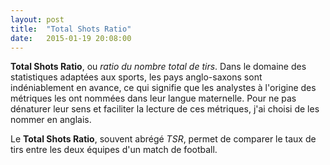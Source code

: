 ```yaml
---
layout: post
title:  "Total Shots Ratio"
date:   2015-01-19 20:08:00
---
```


**Total Shots Ratio**, ou *ratio du nombre total de tirs*. Dans le domaine des statistiques adaptées aux sports, les pays anglo-saxons sont indéniablement en avance, ce qui signifie que les analystes à l'origine des métriques les ont nommées dans leur langue maternelle. Pour ne pas dénaturer leur sens et faciliter la lecture de ces métriques, j'ai choisi de les nommer en anglais.

Le **Total Shots Ratio**, souvent abrégé *TSR*, permet de comparer le taux de tirs entre les deux équipes d'un match de football.

<div id="ranking"></div>

<style>

    table {
        font-size: 12px;
        border-collapse: collapse;
    }
    
    th {
        padding: 5px;
        text-transform: uppercase;
        border-top: 2px solid #333;
        border-bottom: 2px solid #333;
    }
    
    tr {
        border-bottom: 1px solid #CDCDCD;
    }

</style>

<script type="text/javascript" src="/js/posts/2015-01-19-total-shots-ratio.js"></script>

<script type="text/javascript">

   var tsr_2014 = [
      {
        "start":2014,
        "id":142,
        "short_name":"PSG",
        "tsr_for":0.581,
        "tsr_against":0.419,
        "goals_for":38,
        "goals_against":19,
        "goals_diff":19,
        "shots_for":270,
        "shots_against":209,
        "points_for":41,
        "points_against":14
      },
      {
        "start":2014,
        "id":124,
        "short_name":"Marseille",
        "tsr_for":0.573,
        "tsr_against":0.427,
        "goals_for":41,
        "goals_against":20,
        "goals_diff":21,
        "shots_for":329,
        "shots_against":241,
        "points_for":44,
        "points_against":17
      },
      {
        "start":2014,
        "id":128,
        "short_name":"St Etienne",
        "tsr_for":0.57,
        "tsr_against":0.43,
        "goals_for":24,
        "goals_against":13,
        "goals_diff":11,
        "shots_for":252,
        "shots_against":196,
        "points_for":40,
        "points_against":16
      },
      {
        "start":2014,
        "id":131,
        "short_name":"Lyon",
        "tsr_for":0.567,
        "tsr_against":0.433,
        "goals_for":45,
        "goals_against":17,
        "goals_diff":28,
        "shots_for":301,
        "shots_against":221,
        "points_for":45,
        "points_against":15
      },
      {
        "start":2014,
        "id":129,
        "short_name":"Lille",
        "tsr_for":0.555,
        "tsr_against":0.445,
        "goals_for":17,
        "goals_against":18,
        "goals_diff":-1,
        "shots_for":260,
        "shots_against":202,
        "points_for":27,
        "points_against":30
      },
      {
        "start":2014,
        "id":133,
        "short_name":"Monaco",
        "tsr_for":0.546,
        "tsr_against":0.454,
        "goals_for":24,
        "goals_against":18,
        "goals_diff":6,
        "shots_for":256,
        "shots_against":211,
        "points_for":36,
        "points_against":21
      },
      {
        "start":2014,
        "id":137,
        "short_name":"Nantes",
        "tsr_for":0.542,
        "tsr_against":0.458,
        "goals_for":19,
        "goals_against":18,
        "goals_diff":1,
        "shots_for":254,
        "shots_against":216,
        "points_for":31,
        "points_against":25
      },
      {
        "start":2014,
        "id":139,
        "short_name":"Nice",
        "tsr_for":0.507,
        "tsr_against":0.493,
        "goals_for":26,
        "goals_against":28,
        "goals_diff":-2,
        "shots_for":234,
        "shots_against":227,
        "points_for":28,
        "points_against":31
      },
      {
        "start":2014,
        "id":134,
        "short_name":"Lorient",
        "tsr_for":0.5,
        "tsr_against":0.5,
        "goals_for":23,
        "goals_against":29,
        "goals_diff":-6,
        "shots_for":262,
        "shots_against":254,
        "points_for":23,
        "points_against":38
      },
      {
        "start":2014,
        "id":136,
        "short_name":"Bordeaux",
        "tsr_for":0.496,
        "tsr_against":0.504,
        "goals_for":27,
        "goals_against":29,
        "goals_diff":-2,
        "shots_for":242,
        "shots_against":246,
        "points_for":32,
        "points_against":26
      },
      {
        "start":2014,
        "id":126,
        "short_name":"Caen",
        "tsr_for":0.48,
        "tsr_against":0.52,
        "goals_for":26,
        "goals_against":34,
        "goals_diff":-8,
        "shots_for":255,
        "shots_against":286,
        "points_for":18,
        "points_against":39
      },
      {
        "start":2014,
        "id":130,
        "short_name":"Metz",
        "tsr_for":0.477,
        "tsr_against":0.523,
        "goals_for":19,
        "goals_against":30,
        "goals_diff":-11,
        "shots_for":238,
        "shots_against":257,
        "points_for":20,
        "points_against":38
      },
      {
        "start":2014,
        "id":140,
        "short_name":"Toulouse",
        "tsr_for":0.475,
        "tsr_against":0.525,
        "goals_for":23,
        "goals_against":33,
        "goals_diff":-10,
        "shots_for":232,
        "shots_against":266,
        "points_for":22,
        "points_against":37
      },
      {
        "start":2014,
        "id":138,
        "short_name":"Lens",
        "tsr_for":0.474,
        "tsr_against":0.526,
        "goals_for":20,
        "goals_against":28,
        "goals_diff":-8,
        "shots_for":226,
        "shots_against":256,
        "points_for":19,
        "points_against":40
      },
      {
        "start":2014,
        "id":141,
        "short_name":"Reims",
        "tsr_for":0.459,
        "tsr_against":0.541,
        "goals_for":27,
        "goals_against":36,
        "goals_diff":-9,
        "shots_for":234,
        "shots_against":276,
        "points_for":28,
        "points_against":31
      },
      {
        "start":2014,
        "id":127,
        "short_name":"Guingamp",
        "tsr_for":0.454,
        "tsr_against":0.546,
        "goals_for":23,
        "goals_against":33,
        "goals_diff":-10,
        "shots_for":209,
        "shots_against":260,
        "points_for":25,
        "points_against":37
      },
      {
        "start":2014,
        "id":132,
        "short_name":"Rennes",
        "tsr_for":0.452,
        "tsr_against":0.548,
        "goals_for":22,
        "goals_against":25,
        "goals_diff":-3,
        "shots_for":201,
        "shots_against":237,
        "points_for":30,
        "points_against":27
      },
      {
        "start":2014,
        "id":125,
        "short_name":"Evian",
        "tsr_for":0.451,
        "tsr_against":0.549,
        "goals_for":23,
        "goals_against":38,
        "goals_diff":-15,
        "shots_for":181,
        "shots_against":226,
        "points_for":20,
        "points_against":41
      },
      {
        "start":2014,
        "id":135,
        "short_name":"Montpellier",
        "tsr_for":0.449,
        "tsr_against":0.551,
        "goals_for":26,
        "goals_against":22,
        "goals_diff":4,
        "shots_for":217,
        "shots_against":263,
        "points_for":32,
        "points_against":26
      },
      {
        "start":2014,
        "id":123,
        "short_name":"Bastia",
        "tsr_for":0.393,
        "tsr_against":0.607,
        "goals_for":21,
        "goals_against":26,
        "goals_diff":-5,
        "shots_for":167,
        "shots_against":270,
        "points_for":22,
        "points_against":34
      }
    ];

   ranking_hist("#ranking", "fig. 1 - Classement par TSR", tsr_2014);
</script>